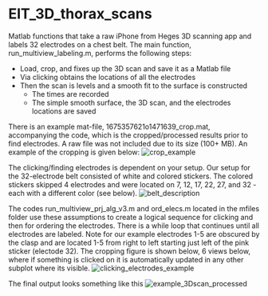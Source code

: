 # EIT_3D_thorax_scans
Matlab functions that take a raw iPhone from Heges 3D scanning app and labels 32 electrodes on a chest belt. The main function, run_multiview_labeling.m, performs the following steps:
* Load, crop, and fixes up the 3D scan and save it as a Matlab file
* Via clicking obtains the locations of all the electrodes
* Then the scan is levels and a smooth fit to the surface is constructed
  * The times are recorded
  * The simple smooth surface, the 3D scan, and the electrodes locations are saved

There is an example mat-file, 1675357621o1471639_crop.mat, accompanying the code, which is the cropped/processed results prior to find electrodes. A raw file was not included due to its size (100+ MB). An example of the cropping is given below: 
![crop_example](https://user-images.githubusercontent.com/87721360/219489294-35bcaa3c-45ac-4705-ac4f-593a9c660ca5.PNG)

The clicking/finding electrodes is dependent on your setup. Our setup for the 32-electrode belt consisted of white and colored stickers. The colored stickers skipped 4 electrodes and were located on 7, 12, 17, 22, 27, and 32 - each with a different color (see below). 
![belt_description](https://user-images.githubusercontent.com/87721360/219490218-88046684-a4b1-4011-aea8-fd2b72f635c4.png)

The codes run_multiview_prj_alg_v3.m and ord_elecs.m located in the mfiles folder use these assumptions to create a logical sequence for clicking and then for ordering the electrodes. There is a while loop that continues until all electrodes are labeled. Note for our example electrodes 1-5 are obscured by the clasp and are located 1-5 from right to left starting just left of the pink sticker (electode 32). The cropping figure is shown below, 6 views below, where if something is clicked on it is automatically updated in any other subplot where its visible. 
![clicking_electrodes_example](https://user-images.githubusercontent.com/87721360/219491227-ba5c5152-1c63-445c-925e-9cbf73e4f0e9.PNG)

The final output looks something like this
![example_3Dscan_processed](https://user-images.githubusercontent.com/87721360/219486568-4cdbe6f9-fca5-4499-be2e-188814e60ef1.png)
